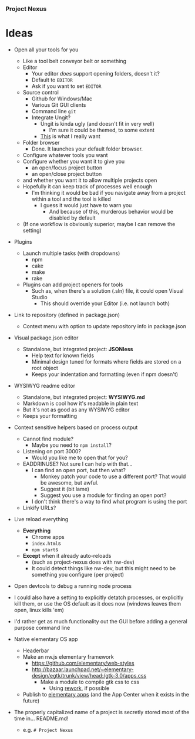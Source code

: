
### Project Nexus

# Ideas


* Open all your tools for you
	* Like a tool belt conveyor belt or something
	* Editor
		* Your editor *does* support opening folders, doesn't it?
		* Default to `EDITOR`
		* Ask if you want to set `EDITOR`
	* Source control
		* Github for Windows/Mac
		* Various Git GUI clients
		* Command line `git`
		* Integrate Ungit?
			* Ungit is kinda ugly (and doesn't fit in very well)
				* I'm sure it could be themed, to some extent
			* [This](http://tonsky.me/blog/reinventing-git-interface/) is what I really want
	* Folder browser
		* Done. It launches your default folder browser.
	* Configure whatever tools you want
	* Configure whether you want it to give you
		* an open/focus project button
		* an open/close project button
	* and whether you want it to allow multiple projects open
	* Hopefully it can keep track of processes well enough
		* I'm thinking it would be bad if you navigate away from a project within a tool and the tool is killed
			* I guess it would just have to warn you
				* And because of this, murderous behavior would be disabled by default
	* (If one workflow is obviously superior, maybe I can remove the setting)


* Plugins
	* Launch multiple tasks (with dropdowns)
		* npm
		* cake
		* make
		* rake
	* Plugins can add project openers for tools
		* Such as, when there's a solution (.sln) file,
		  it could open Visual Studio
			* This should override your Editor (i.e. not launch both)


* Link to repository (defined in package.json)
	* Context menu with option to update repository info in package.json


* Visual package.json editor
	* Standalone, but integrated project: **JSONless**
		* Help text for known fields
		* Minimal design tuned for formats where fields are stored on a root object
		* Keeps your indentation and formatting (even if npm doesn't)


* WYSIWYG readme editor
	* Standalone, but integrated project: **WYSIWYG.md**
	* Markdown is cool how it's readable in plain text
	* But it's not as good as any WYSIWYG editor
	* Keeps your formatting


* Context sensitive helpers based on process output
	* Cannot find module?
		* Maybe you need to `npm install`?
	* Listening on port 3000?
		* Would you like me to open that for you?
	* EADDRINUSE? Not sure I can help with that...
		* I can find an open port, but then what?
			* Monkey patch your code to use a different port? That would be awesome, but awful.
			* Suggest it (bit lame)
			* Suggest you use a module for finding an open port?
		* I don't think there's a way to find what program is using the port
	* Linkify URLs?


* Live reload everything
	* **Everything**
		* Chrome apps
		* `index.html`s
		* `npm start`s
	* **Except** when it already auto-reloads
		* (such as project-nexus does with nw-dev)
		* It could detect things like nw-dev,
		  but this might need to be something you configure
			(per project)


* Open devtools to debug a running node process


* I could also have a setting to explicitly detatch processes, or explicitly kill them, or use the OS default as it does now (windows leaves them open, linux kills 'em)


* I'd rather get as much functionality out the GUI before adding a general purpose command line


* Native elementary OS app
	* Headerbar
	* Make an nw.js elementary framework
		* https://github.com/elementary/web-styles
		* http://bazaar.launchpad.net/~elementary-design/egtk/trunk/view/head:/gtk-3.0/apps.css
			* Make a module to compile gtk css to css
				* Using [rework](https://www.npmjs.com/package/rework), if possible
	* Publish to [elementary apps](http://quassy.github.io/elementary-apps/) (and the App Center when it exists in the future)


* The properly capitalized name of a project is
  secretly stored most of the time in... README.md!
	* e.g. `# Project Nexus`


